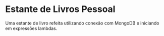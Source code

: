 
# Estante de Livros Pessoal

Uma estante de livro refeita utilizando conexão com MongoDB e iniciando em expressões lambdas.
